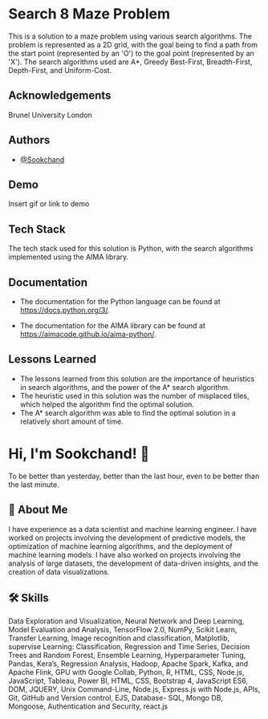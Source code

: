 
# Search 8 Maze Problem
This is a solution to a maze problem using various search algorithms. The problem is represented as a 2D grid, with the goal being to find a path from the start point (represented by an 'O') to the goal point (represented by an 'X'). The search algorithms used are A*, Greedy Best-First, Breadth-First, Depth-First, and Uniform-Cost. 

## Acknowledgements
Brunel University London

## Authors

- [@Sookchand](https://github.com/Sookchand)


## Demo

Insert gif or link to demo


## Tech Stack

The tech stack used for this solution is Python, with the search algorithms implemented using the AIMA library.
## Documentation
- The documentation for the Python language can be found at https://docs.python.org/3/.

- The documentation for the AIMA library can be found at https://aimacode.github.io/aima-python/.
## Lessons Learned
- The lessons learned from this solution are the importance of heuristics in search algorithms, and the power of the A* search algorithm.
- The heuristic used in this solution was the number of misplaced tiles, which helped the algorithm find the optimal solution.
-  The A* search algorithm was able to find the optimal solution in a relatively short amount of time.
# Hi, I'm Sookchand! 👋

To be better than yesterday, better than the last hour, even to be better than the last
minute.
## 🚀 About Me
I have experience as a data scientist and machine learning engineer. I have worked on
projects involving the development of predictive models, the optimization of machine
learning algorithms, and the deployment of machine learning models. I have also worked on
projects involving the analysis of large datasets, the development of data-driven insights,
and the creation of data visualizations.
## 🛠 Skills
Data Exploration and Visualization, Neural Network and Deep Learning, Model Evaluation
and Analysis, TensorFlow 2.0, NumPy, Scikit Learn, Transfer Learning, Image recognition and
classification, Matplotlib, supervise Learning: Classification, Regression and Time Series,
Decision Trees and Random Forest, Ensemble Learning, Hyperparameter Tuning, Pandas,
Kera’s, Regression Analysis, Hadoop, Apache Spark, Kafka, and Apache Flink, GPU with
Google Collab, Python, R, HTML, CSS, Node.js, JavaScript, Tableau, Power BI, HTML, CSS,
Bootstrap 4, JavaScript ES6, DOM, JQUERY, Unix Command-Line, Node.js, Express.js with Node.js,
APIs, Git, GitHub and Version control, EJS, Database- SQL, Mongo DB, Mongoose, Authentication and
Security, react.js